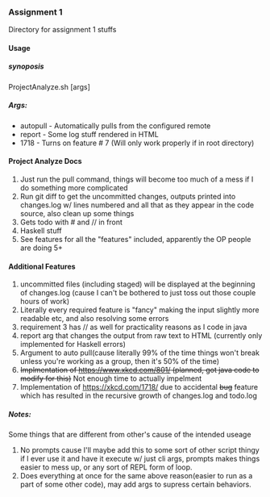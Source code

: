 ### Assignment 1
Directory for assignment 1 stuffs

#### Usage

##### synoposis
ProjectAnalyze.sh [args]

##### Args:

- autopull - Automatically pulls from the configured remote
- report - Some log stuff rendered in HTML
- 1718 - Turns on feature # 7 (Will only work properly if in root directory)

#### Project Analyze Docs
1. Just run the pull command, things will become too much of a mess if I do something more complicated
2. Run git diff to get the uncommitted changes, outputs printed into changes.log w/ lines numbered and all that as they appear in the code source, also clean up some things
3. Gets todo with # and // in front
4. Haskell stuff
5. See features for all the "features" included, apparently the OP people are doing 5+

#### Additional Features
1. uncommitted files (including staged) will be displayed at the beginning of changes.log (cause I can't be bothered to just toss out those couple hours of work)
2. Literally every required feature is "fancy" making the input slightly more readable etc, and also resolving some errors
3. requirement 3 has // as well for practicality reasons as I code in java
4. report arg that changes the output from raw text to HTML (currently only implemented for Haskell errors)
5. Argument to auto pull(cause literally 99% of the time things won't break unless you're working as a group, then it's 50% of the time)
6. ~~Implmentation of https://www.xkcd.com/801/ (planned, got java code to modify for this)~~ Not enough time to actually impelment
7. Implementation of https://xkcd.com/1718/ due to accidental ~~bug~~ feature which has resulted in the recursive growth of changes.log and todo.log 
##### Notes:

Some things that are different from other's cause of the intended useage

1. No prompts cause I'll maybe add this to some sort of other script thingy if I ever use it and have it execute w/ just cli args, prompts makes things easier to mess up, or any sort of REPL form of loop.
2. Does everything at once for the same above reason(easier to run as a part of some other code), may add args to supress certain behaviors.
